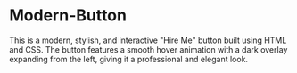 # Modern-Button
This is a modern, stylish, and interactive "Hire Me" button built using HTML and CSS. The button features a smooth hover animation with a dark overlay expanding from the left, giving it a professional and elegant look.
